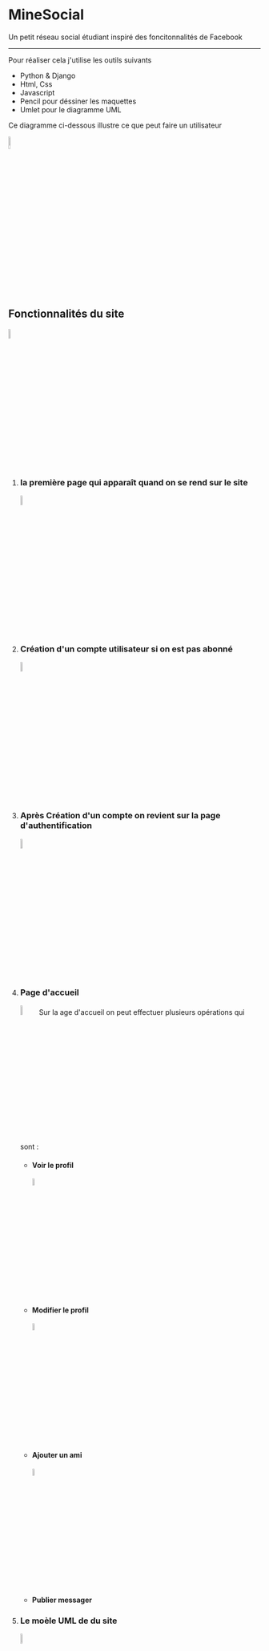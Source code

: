 <h1> MineSocial </h1>
Un petit réseau social étudiant inspiré des foncitonnalités de Facebook
<hr/>
Pour réaliser cela j'utilise les outils suivants
<ul>
    <li>Python & Django</li>
    <li>Html, Css</li>
    <li>Javascript</li>
    <li>Pencil pour déssiner les maquettes</li>
    <li>Umlet pour le diagramme UML</li>
</ul> 

<p> Ce diagramme ci-dessous  illustre ce que peut faire un utilisateur </p>
<img weight="8%" height="8%" src="https://github.com/mlaminebah/MineSocial/blob/main/images/internaute.png"/>

<h2> Fonctionnalités du site </h2>
<p>
    <img weight="7%" height="7%" src="https://github.com/mlaminebah/MineSocial/blob/main/images/minesocial.png"/>
</p>
<p>
    <ol>
        <li>
            <h3>la première page qui apparaît quand on se rend sur le site </h3>
            <img weight="7%" height="7%" src="https://github.com/mlaminebah/MineSocial/blob/main/images/authentificationecran.png"/>
        </li>
        <li>
            <h3>Création d'un compte utilisateur si on est pas abonné</h3>
            <img weight="7%" height="7%" src="https://github.com/mlaminebah/MineSocial/blob/main/images/creationC.png"/>
        </li>
        <li>
            <h3>Après Création d'un compte on revient sur la page d'authentification</h3>
            <img weight="7%" height="7%" src="https://github.com/mlaminebah/MineSocial/blob/main/images/authentificationecran.png"/>
        </li>
        <li>
           <h3>Page d'accueil</h3>
           <img weight="7%" height="7%" src="https://github.com/mlaminebah/MineSocial/blob/main/images/accueil.png"/>
            Sur la age d'accueil on peut effectuer plusieurs opérations qui sont :
            <ul>
                <li><h4>Voir le profil
                    </h4><img weight="6%" height="6%" src="https://github.com/mlaminebah/MineSocial/blob/main/images/affichage.png"/>
                </li>
                <li><h4>Modifier le profil</h4>
                    <img weight="6%" height="6%" src="https://github.com/mlaminebah/MineSocial/blob/main/images/modif.png"/>
                </li>
                <li><h4>Ajouter un ami</h4>
                    <img weight="6%" height="6%" src="https://github.com/mlaminebah/MineSocial/blob/main/images/ajoutFriend.png"/>
                </li>
                <li><h4>Publier messager</h4>
            </ul>
        </li>
        <li>
            <h3>Le moèle UML de du site </h3>
            <img weight="7%" height="7%" src="https://github.com/mlaminebah/MineSocial/blob/main/images/diagramme.png"/>
        </li>
    </ol>
</p>